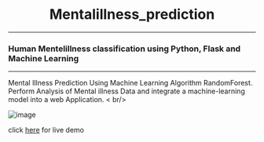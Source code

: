 

<h1 align='center'>
<b>Mentalillness_prediction</b>
</h1>
<hr/>
<h3>
  <b>Human Mentelillness classification using Python, Flask and Machine Learning</b>
</h3>

<hr/>
Mental Illness Prediction Using Machine Learning Algorithm RandomForest. <br/>
Perform Analysis of Mental illness Data and integrate a machine-learning model into a web Application. 
< br/>

![image](https://github.com/Parag-dwn/Mentalillness_prediction/assets/79037459/25cc8563-797d-4dae-aada-ae1094fe3b0f)

click 
<a href="https://mental-illnessat01-me.onrender.com" target ='blank'>here</a>
for live demo

